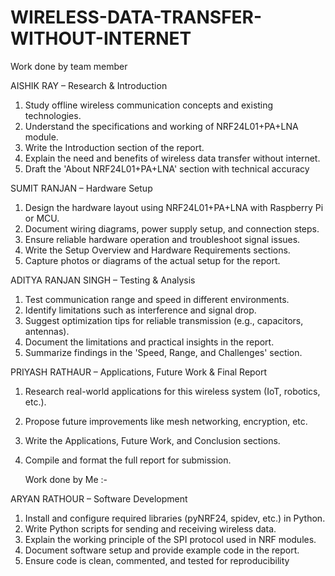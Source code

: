 # WIRELESS-DATA-TRANSFER-WITHOUT-INTERNET

Work done by team member


AISHIK RAY	–	Research & Introduction

1.	Study offline wireless communication concepts and existing technologies.
2.	Understand the specifications and working of NRF24L01+PA+LNA module.
3.	Write the Introduction section of the report.
4.	Explain the need and benefits of wireless data transfer without internet.
5.	Draft the 'About NRF24L01+PA+LNA' section with technical accuracy




SUMIT RANJAN –  Hardware Setup

1.	Design the hardware layout using NRF24L01+PA+LNA with Raspberry Pi or MCU.
2.	Document wiring diagrams, power supply setup, and connection steps.
3.	Ensure reliable hardware operation and troubleshoot signal issues.
4.	Write the Setup Overview and Hardware Requirements sections.
5.	Capture photos or diagrams of the actual setup for the report.
 


ADITYA RANJAN SINGH –   Testing & Analysis

1.	Test communication range and speed in different environments.
2.	Identify limitations such as interference and signal drop.
3.	Suggest optimization tips for reliable transmission (e.g., capacitors, antennas).
4.	Document the limitations and practical insights in the report.
5.	Summarize findings in the 'Speed, Range, and Challenges' section.




PRIYASH RATHAUR – Applications, Future Work & Final Report

1.	Research real-world applications for this wireless system (IoT, robotics, etc.).
2.	Propose future improvements like mesh networking, encryption, etc.
3.	Write the Applications, Future Work, and Conclusion sections.
4.	Compile and format the full report for submission.
 

  	Work done by Me :-


ARYAN RATHOUR  –   Software Development
1.	Install and configure required libraries (pyNRF24, spidev, etc.) in Python.
2.	Write Python scripts for sending and receiving wireless data.
3.	Explain the working principle of the SPI protocol used in NRF modules.
4.	Document software setup and provide example code in the report.
5.	Ensure code is clean, commented, and tested for reproducibility
 
